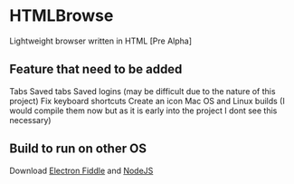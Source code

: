 # HTMLBrowse
Lightweight browser written in HTML [Pre Alpha]

## Feature that need to be added
Tabs
Saved tabs
Saved logins (may be difficult due to the nature of this project)
Fix keyboard shortcuts
Create an icon
Mac OS and Linux builds (I would compile them now but as it is early into the project I dont see this necessary)

## Build to run on other OS

Download [Electron Fiddle](https://www.electronjs.org/fiddle#downloads) and [NodeJS](https://nodejs.org/en/download/package-manager)

